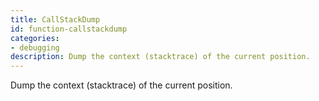 ```yaml
---
title: CallStackDump
id: function-callstackdump
categories:
- debugging
description: Dump the context (stacktrace) of the current position.
---
```


Dump the context (stacktrace) of the current position.
